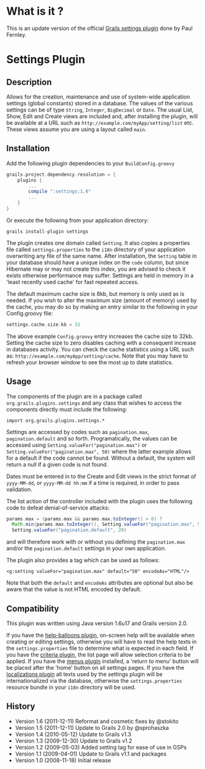 # What is it ?

This is an update version of the official [Grails settings plugin](http://www.grails.org/plugin/settings) done by Paul Fernley.

# Settings Plugin

## Description

Allows for the creation, maintenance and use of system-wide application settings (global constants) stored in a database.
The values of the various settings can be of type `String`, `Integer`, `BigDecimal` or `Date`.
The usual List, Show, Edit and Create views are included and, after installing the plugin, will be available at a URL such as `http://example.com/myApp/setting/list` etc. 
These views assume you are using a layout called `main`.

## Installation

Add the following plugin dependencies to your `BuildConfig.groovy`
```groovy
grails.project.dependency.resolution = {
    plugins {
        ...
        compile ":settings:1.6"
        ...
    }
}
```

Or execute the following from your application directory:
```
grails install-plugin settings
```


The plugin creates one domain called `Setting`. It also copies a properties file called `settings.properties` to the `i18n` directory of your application overwriting any file of the same name. 
After installation, the `Setting` table in your database should have a unique index on the `code` column, but since Hibernate may or may not create this index, you are advised to check it exists otherwise performance may suffer. 
Settings are held in memory in a 'least recently used cache' for fast repeated access.

The default maximum cache size is 8kb, but memory is only used as is needed. If you wish to alter the maximum size (amount of memory) used by the cache, you may do so by making an entry similar to the following in your Config.groovy file:
```groovy
settings.cache.size.kb = 32
```

The above example `Config.groovy` entry increases the cache size to 32kb. Setting the cache size to zero disables caching with a consequent increase in databases activity. 
You can check the cache statistics using a URL such as: `http://example.com/myApp/setting/cache`.
Note that you may have to refresh your browser window to see the most up to date statistics.


## Usage

The components of the plugin are in a package called `org.grails.plugins.settings` and any class that wishes to access the components directly must include the following:
```
import org.grails.plugins.settings.*
```

Settings are accessed by codes such as `pagination.max`, `pagination.default` and so forth. 
Programatically, the values can be accessed using `Setting.valueFor("pagination.max")` or `Setting.valueFor("pagination.max", 50)` where the latter example allows for a default if the code cannot be found. 
Without a default, the system will return a null if a given code is not found.

Dates must be entered in to the Create and Edit views in the strict format of `yyyy-MM-dd`, or `yyyy-MM-dd hh:mm` if a time is required, in order to pass validation.

The list action of the controller included with the plugin uses the following code to defeat denial-of-service attacks:

```groovy
params.max = (params.max && params.max.toInteger() > 0) ?
  Math.min(params.max.toInteger(), Setting.valueFor("pagination.max", 50)) :
  Setting.valueFor("pagination.default", 20)
```

and will therefore work with or without you defining the `pagination.max` and/or the `pagination.default` settings in your own application.

The plugin also provides a tag which can be used as follows:
```gsp
<g:setting valueFor="pagination.max" default="50" encodeAs="HTML"/>
```

Note that both the `default` and `encodeAs` attributes are optional but also be aware that the value is not HTML encoded by default.


## Compatibility

This plugin was written using Java version 1.6u17 and Grails version 2.0.

If you have the [help-balloons plugin](http://grails.org/plugin/help-balloons), on-screen help will be available when creating or editing settings, 
otherwise you will have to read the help texts in the `settings.properties` file to determine what is expected in each field. 
If you have the [criteria plugin](http://grails.org/plugin/criteria), the list page will allow selection criteria to be applied. 
If you have the [menus plugin](http://grails.org/plugin/menus) installed, a 'return to menu' button will be placed after the 'home' button on all settings pages. 
If you have the [localizations plugin](http://grails.org/plugin/localizations) all texts used by the settings plugin will be internationalized via the database, 
otherwise the `settings.properties` resource bundle in your `i18n` directory will be used.

## History
* Version 1.6 (2011-12-11) Reformat and cosmetic fixes by @stokito 
* Version 1.5 (2011-12-11) Update to Grails 2.0 by @sprohaszka
* Version 1.4 (2010-05-12) Update to Grails v1.3
* Version 1.3 (2009-12-30) Update to Grails v1.2
* Version 1.2 (2009-05-03) Added setting tag for ease of use in GSPs
* Version 1.1 (2009-04-01) Update to Grails v1.1 and packages
* Version 1.0 (2008-11-18) Initial release